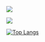
![](http://antzuhl.cn:4000/get/@Alschairn.readme)

![](https://github-readme-stats.vercel.app/api?username=Alschairn&theme=dark)

[![Top Langs](https://github-readme-stats.vercel.app/api/top-langs/?username=Alschairn&layout=compact)](https://github.com/anuraghazra/github-readme-stats&theme=dark)

